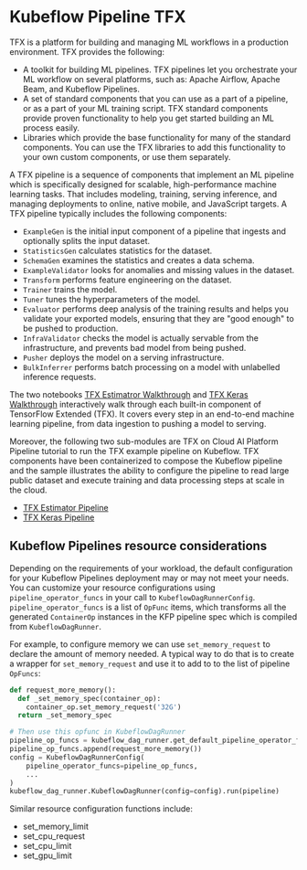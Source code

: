 # Kubeflow Pipeline TFX
TFX is a platform for building and managing ML workflows in a production environment. TFX provides the following:
- A toolkit for building ML pipelines. TFX pipelines let you orchestrate your ML workflow on several platforms, 
such as: Apache Airflow, Apache Beam, and Kubeflow Pipelines.
- A set of standard components that you can use as a part of a pipeline, or as a part of your ML training script. 
TFX standard components provide proven functionality to help you get started building an ML process easily.
- Libraries which provide the base functionality for many of the standard components. You can use the 
TFX libraries to add this functionality to your own custom components, or use them separately.

A TFX pipeline is a sequence of components that implement an ML pipeline which is specifically designed for scalable, 
high-performance machine learning tasks. That includes modeling, training, serving inference, and managing deployments to online, native mobile, and JavaScript targets.
A TFX pipeline typically includes the following components:
- `ExampleGen` is the initial input component of a pipeline that ingests and optionally splits the input dataset.
- `StatisticsGen` calculates statistics for the dataset.
- `SchemaGen` examines the statistics and creates a data schema.
- `ExampleValidator` looks for anomalies and missing values in the dataset.
- `Transform` performs feature engineering on the dataset.
- `Trainer` trains the model.
- `Tuner` tunes the hyperparameters of the model.
- `Evaluator` performs deep analysis of the training results and helps you validate your exported models, ensuring that they are "good enough" to be pushed to production.
- `InfraValidator` checks the model is actually servable from the infrastructure, and prevents bad model from being pushed.
- `Pusher` deploys the model on a serving infrastructure.
- `BulkInferrer` performs batch processing on a model with unlabelled inference requests.

The two notebooks [TFX Estimatror Walkthrough](TFX_Estimator_Interactive_Walkthrough.ipynb)
and [TFX Keras Walkthrough](TFX_Keras_Interactive_Walkthrough.ipynb) interactively walk through each built-in component of TensorFlow Extended (TFX).
It covers every step in an end-to-end machine learning pipeline, from data ingestion to pushing a model to serving.

Moreover, the following two sub-modules are TFX on Cloud AI Platform Pipeline tutorial to run the TFX example pipeline on Kubeflow. 
TFX components have been containerized to compose the Kubeflow pipeline and the sample illustrates the ability 
to configure the pipeline to read large public dataset and execute training and data processing steps at scale in the cloud.
- [TFX Estimator Pipeline](TFX_Estimator_Kubeflow_Pipeline)
- [TFX Keras Pipeline](TFX_Keras_Kubeflow_Pipeline)

## Kubeflow Pipelines resource considerations
Depending on the requirements of your workload, the default configuration for your 
Kubeflow Pipelines deployment may or may not meet your needs. You can customize your resource configurations 
using `pipeline_operator_funcs` in your call to `KubeflowDagRunnerConfig`. 
`pipeline_operator_funcs` is a list of `OpFunc` items, which transforms all the 
generated `ContainerOp` instances in the KFP pipeline spec which is compiled from `KubeflowDagRunner`.

For example, to configure memory we can use `set_memory_request` to declare the 
amount of memory needed. A typical way to do that is to create a wrapper 
for `set_memory_request` and use it to add to to the list of pipeline `OpFuncs`:
```python
def request_more_memory():
  def _set_memory_spec(container_op):
    container_op.set_memory_request('32G')
  return _set_memory_spec

# Then use this opfunc in KubeflowDagRunner
pipeline_op_funcs = kubeflow_dag_runner.get_default_pipeline_operator_funcs()
pipeline_op_funcs.append(request_more_memory())
config = KubeflowDagRunnerConfig(
    pipeline_operator_funcs=pipeline_op_funcs,
    ...
)
kubeflow_dag_runner.KubeflowDagRunner(config=config).run(pipeline)
```

Similar resource configuration functions include:
- set_memory_limit
- set_cpu_request
- set_cpu_limit
- set_gpu_limit
